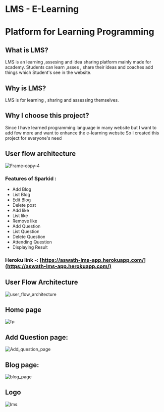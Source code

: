 
#  LMS - E-Learning

# Platform for Learning Programming


## What is LMS?

<p>
LMS is an learning ,assesing and idea sharing platform mainly made for academy. Students can learn ,asses , share their ideas and coaches add things which Student's see in the website.
</p>

## Why is LMS?

<p>
LMS is for learning , sharing and assessing themselves.
</p>

## Why I choose this project?

<p>
Since I have learned programming language in many website but I want to add few more and want to enhance the e-learning website So I created this project for everyone's need
</p>

## User flow architecture

![Frame-copy-4](https://user-images.githubusercontent.com/93571048/185858674-9190c0a7-1820-4f72-a92f-a686109850b2.png)

### Features of Sparkid :

* Add Blog
* List Blog
* Edit Blog
* Delete post
* Add like
* List like
* Remove like
* Add Question
* List Question
* Delete Question
* Attending Question
* Displaying Result

### Heroku link -: [https://aswath-lms-app.herokuapp.com/](https://aswath-lms-app.herokuapp.com/)

## User Flow Architecture
![user_flow_architecture](https://user-images.githubusercontent.com/93571042/186453156-5c7f7c2a-4b05-41d8-97e0-4e838425afeb.png)


## Home page
![fp](https://user-images.githubusercontent.com/93571042/186338019-814744f2-01d1-4dcd-a13a-d989bd500391.png)


## Add Question page:

![Add_question_page](https://user-images.githubusercontent.com/93571042/186340208-d0d454a4-4d5c-4908-8b23-2c8574aac3dc.png)



## Blog page:

![blog_page](https://user-images.githubusercontent.com/93571042/186340738-d1f7f519-3fcb-4357-a335-88ec1018bf65.png)


## Logo

![lms](https://user-images.githubusercontent.com/93571042/186338894-87caa14c-b475-4726-ad80-bfa2d84dd0ae.png)
